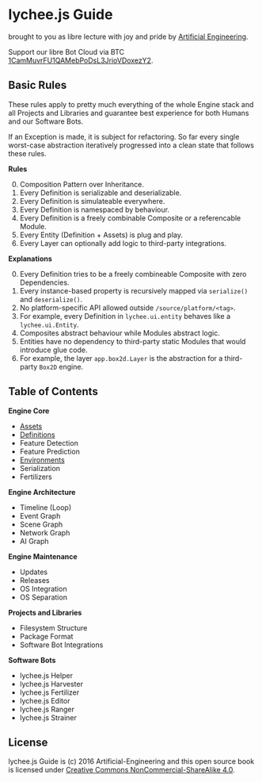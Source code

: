 # lychee.js Guide

brought to you as libre lecture with joy and pride by [Artificial Engineering](http://artificial.engineering).

Support our libre Bot Cloud via BTC [1CamMuvrFU1QAMebPoDsL3JrioVDoxezY2](bitcoin:1CamMuvrFU1QAMebPoDsL3JrioVDoxezY2?amount=0.5&label=lychee.js%20Support).


## Basic Rules

These rules apply to pretty much everything of the whole Engine stack and
all Projects and Libraries and guarantee best experience for both Humans
and our Software Bots.

If an Exception is made, it is subject for refactoring. So far every single
worst-case abstraction iteratively progressed into a clean state that
follows these rules.



**Rules**

0. Composition Pattern over Inheritance.
1. Every Definition is serializable and deserializable.
2. Every Definition is simulateable everywhere.
3. Every Definition is namespaced by behaviour.
4. Every Definition is a freely combinable Composite or a referencable Module.
5. Every Entity (Definition + Assets) is plug and play.
6. Every Layer can optionally add logic to third-party integrations.

**Explanations**

0. Every Definition tries to be a freely combineable Composite with zero Dependencies.
1. Every instance-based property is recursively mapped via `serialize()` and `deserialize()`.
2. No platform-specific API allowed outside `/source/platform/<tag>`.
3. For example, every Definition in `lychee.ui.entity` behaves like a `lychee.ui.Entity`.
4. Composites abstract behaviour while Modules abstract logic.
5. Entities have no dependency to third-party static Modules that would introduce glue code.
6. For example, the layer `app.box2d.Layer` is the abstraction for a third-party `Box2D` engine.



## Table of Contents

**Engine Core**

 - [Assets](./engine/core/Assets.md)
 - [Definitions](./engine/core/Definitions.md)
 - Feature Detection
 - Feature Prediction
 - [Environments](./engine/core/Environments.md)
 - Serialization
 - Fertilizers

**Engine Architecture**

 - Timeline (Loop)
 - Event Graph
 - Scene Graph
 - Network Graph
 - AI Graph

**Engine Maintenance**

 - Updates
 - Releases
 - OS Integration
 - OS Separation

**Projects and Libraries**

 - Filesystem Structure
 - Package Format
 - Software Bot Integrations

**Software Bots**

 - lychee.js Helper
 - lychee.js Harvester
 - lychee.js Fertilizer
 - lychee.js Editor
 - lychee.js Ranger
 - lychee.js Strainer



## License

lychee.js Guide is (c) 2016 Artificial-Engineering and this open source book is licensed under
[Creative Commons NonCommercial-ShareAlike 4.0](https://creativecommons.org/licenses/by-nc-sa/4.0/).


